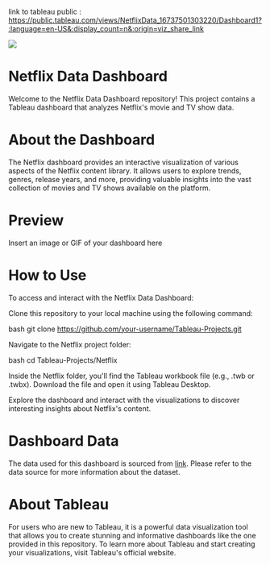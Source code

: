 link to tableau public : https://public.tableau.com/views/NetflixData_16737501303220/Dashboard1?:language=en-US&:display_count=n&:origin=viz_share_link

<img src="https://github.com/Oleksiy-Zhukov/Tableau-Projects/assets/75014961/14ef6556-1f26-44fb-bbe5-7d0927be661e">


# Netflix Data Dashboard
Welcome to the Netflix Data Dashboard repository! This project contains a Tableau dashboard that analyzes Netflix's movie and TV show data.

# About the Dashboard
The Netflix dashboard provides an interactive visualization of various aspects of the Netflix content library. It allows users to explore trends, genres, release years, and more, providing valuable insights into the vast collection of movies and TV shows available on the platform.

# Preview
Insert an image or GIF of your dashboard here

# How to Use
To access and interact with the Netflix Data Dashboard:

Clone this repository to your local machine using the following command:

bash
git clone https://github.com/your-username/Tableau-Projects.git

Navigate to the Netflix project folder:

bash
cd Tableau-Projects/Netflix

Inside the Netflix folder, you'll find the Tableau workbook file (e.g., .twb or .twbx). Download the file and open it using Tableau Desktop.

Explore the dashboard and interact with the visualizations to discover interesting insights about Netflix's content.

# Dashboard Data
The data used for this dashboard is sourced from [link](). Please refer to the data source for more information about the dataset.

# About Tableau
For users who are new to Tableau, it is a powerful data visualization tool that allows you to create stunning and informative dashboards like the one provided in this repository. To learn more about Tableau and start creating your visualizations, visit Tableau's official website.
